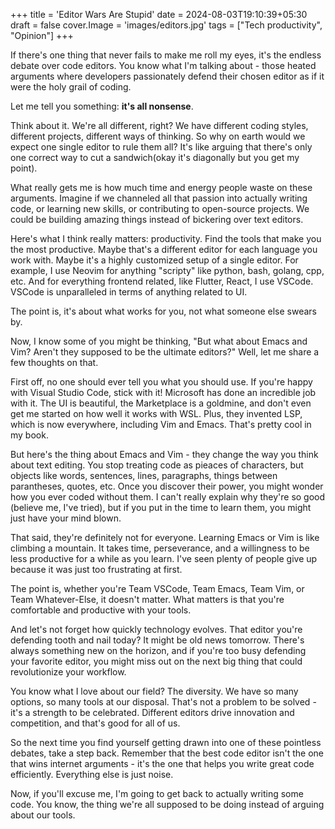 +++
title = 'Editor Wars Are Stupid'
date = 2024-08-03T19:10:39+05:30
draft = false
cover.Image = 'images/editors.jpg'
tags = ["Tech productivity", "Opinion"]
+++

If there's one thing that never fails to make me roll my eyes, it's the endless debate over code editors. You know what I'm talking about - those heated arguments where developers passionately defend their chosen editor as if it were the holy grail of coding.

Let me tell you something: **it's all nonsense**.

Think about it. We're all different, right? We have different coding styles, different projects, different ways of thinking. So why on earth would we expect one single editor to rule them all? It's like arguing that there's only one correct way to cut a sandwich(okay it's diagonally but you get my point).

What really gets me is how much time and energy people waste on these arguments. Imagine if we channeled all that passion into actually writing code, or learning new skills, or contributing to open-source projects. We could be building amazing things instead of bickering over text editors.

Here's what I think really matters: productivity. Find the tools that make you the most productive. Maybe that's a different editor for each language you work with. Maybe it's a highly customized setup of a single editor. For example, I use Neovim for anything "scripty" like python, bash, golang, cpp, etc. And for everything frontend related, like Flutter, React, I use VSCode. VSCode is unparalleled in terms of anything related to UI.

The point is, it's about what works for you, not what someone else swears by.

Now, I know some of you might be thinking, "But what about Emacs and Vim? Aren't they supposed to be the ultimate editors?" Well, let me share a few thoughts on that.

First off, no one should ever tell you what you should use. If you're happy with Visual Studio Code, stick with it! Microsoft has done an incredible job with it. The UI is beautiful, the Marketplace is a goldmine, and don't even get me started on how well it works with WSL. Plus, they invented LSP, which is now everywhere, including Vim and Emacs. That's pretty cool in my book.

But here's the thing about Emacs and Vim - they change the way you think about text editing. You stop treating code as pieaces of characters, but objects like words, sentences, lines, paragraphs, things between parantheses, quotes, etc. Once you discover their power, you might wonder how you ever coded without them. I can't really explain why they're so good (believe me, I've tried), but if you put in the time to learn them, you might just have your mind blown.

That said, they're definitely not for everyone. Learning Emacs or Vim is like climbing a mountain. It takes time, perseverance, and a willingness to be less productive for a while as you learn. I've seen plenty of people give up because it was just too frustrating at first.

The point is, whether you're Team VSCode, Team Emacs, Team Vim, or Team Whatever-Else, it doesn't matter. What matters is that you're comfortable and productive with your tools.

And let's not forget how quickly technology evolves. That editor you're defending tooth and nail today? It might be old news tomorrow. There's always something new on the horizon, and if you're too busy defending your favorite editor, you might miss out on the next big thing that could revolutionize your workflow.

You know what I love about our field? The diversity. We have so many options, so many tools at our disposal. That's not a problem to be solved - it's a strength to be celebrated. Different editors drive innovation and competition, and that's good for all of us.

So the next time you find yourself getting drawn into one of these pointless debates, take a step back. Remember that the best code editor isn't the one that wins internet arguments - it's the one that helps you write great code efficiently. Everything else is just noise.

Now, if you'll excuse me, I'm going to get back to actually writing some code. You know, the thing we're all supposed to be doing instead of arguing about our tools.
